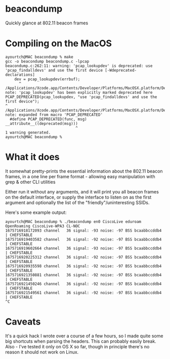 # beacondump
Quickly glance at 802.11 beacon frames

# Compiling on the MacOS

	ayourtch@MAC beacondump % make
	gcc -o beacondump beacondump.c -lpcap
	beacondump.c:262:11: warning: 'pcap_lookupdev' is deprecated: use 'pcap_findalldevs' and use the first device [-Wdeprecated-declarations]
	    dev = pcap_lookupdev(errbuf);
		  ^
	/Applications/Xcode.app/Contents/Developer/Platforms/MacOSX.platform/Developer/SDKs/MacOSX.sdk/usr/include/pcap/pcap.h:398:1: note: 'pcap_lookupdev' has been explicitly marked deprecated here
	PCAP_DEPRECATED(pcap_lookupdev, "use 'pcap_findalldevs' and use the first device");
	^
	/Applications/Xcode.app/Contents/Developer/Platforms/MacOSX.platform/Developer/SDKs/MacOSX.sdk/usr/include/pcap/funcattrs.h:293:53: note: expanded from macro 'PCAP_DEPRECATED'
	  #define PCAP_DEPRECATED(func, msg)    __attribute__((deprecated(msg)))
							       ^
	1 warning generated.
	ayourtch@MAC beacondump % 


# What it does

It somewhat pretty-prints the essential information about the 802.11 beacon frames,
in a one line per frame format - allowing easy manipulation with grep & other CLI utilities

Either run it without any arguments, and it will print you all beacon frames on the default interface,
or supply the interface to listen on as the first argument and optionally the list of the "friendly"/uninteresting SSIDs.

Here's some example output:

    ayourtch@MAC beacondump % ./beacondump en0 CiscoLive eduroam OpenRoaming CiscoLive-WPA3 CL-NOC
    1675716918172093 channel   36 signal: -93 noise: -97 BSS bcaabbccddb4 | CHEFSTABLE
    1675716919403582 channel   36 signal: -92 noise: -97 BSS bcaabbccddb4 | CHEFSTABLE
    1675716919602664 channel   36 signal: -93 noise: -97 BSS bcaabbccddb4 | CHEFSTABLE
    1675716920225312 channel   36 signal: -92 noise: -97 BSS bcaabbccddb4 | CHEFSTABLE
    1675716920935598 channel   36 signal: -92 noise: -97 BSS bcaabbccddb4 | CHEFSTABLE
    1675716921350881 channel   36 signal: -92 noise: -97 BSS bcaabbccddb4 | CHEFSTABLE
    1675716921450246 channel   36 signal: -92 noise: -97 BSS bcaabbccddb4 | CHEFSTABLE
    1675716921549561 channel   36 signal: -92 noise: -97 BSS bcaabbccddb4 | CHEFSTABLE
    ^C

# Caveats

It's a quick hack I wrote over a course of a few hours, so I made quite some big shortcuts
when parsing the headers. This can probably easily break. Also - I've tested it only on OS X
so far, though in principle there's no reason it should not work on Linux.

